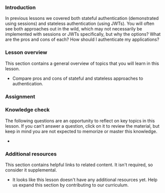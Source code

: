 ### Introduction

In previous lessons we covered both stateful authentication (demonstrated using sessions) and stateless authentication (using JWTs). You will often see both approaches out in the wild, which may not necessarily be implemented with sessions or JWTs specifically, but why the options? What are the pros and cons of each? How should I authenticate my applications?

### Lesson overview

This section contains a general overview of topics that you will learn in this lesson.

- Compare pros and cons of stateful and stateless approaches to authentication.

### Assignment

<div class="lesson-content__panel" markdown="1">

</div>

### Knowledge check

The following questions are an opportunity to reflect on key topics in this lesson. If you can't answer a question, click on it to review the material, but keep in mind you are not expected to memorize or master this knowledge.

- []()

### Additional resources

This section contains helpful links to related content. It isn't required, so consider it supplemental.

- It looks like this lesson doesn't have any additional resources yet. Help us expand this section by contributing to our curriculum.
